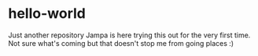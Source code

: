 # hello-world
Just another repository
Jampa is here trying this out for the very first time.  Not sure what's coming but that doesn't stop me from going places :)
